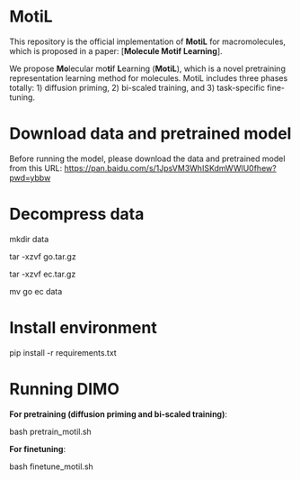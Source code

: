 # MotiL #

This repository is the official implementation of **MotiL** for macromolecules, which is proposed in a paper: [**Molecule Motif Learning**]. 

We propose **Mo**lecular mo**ti**f **L**earning (**MotiL**), which is a novel pretraining representation learning method for molecules.
MotiL includes three phases totally: 1) diffusion priming, 2) bi-scaled training, and 3) task-specific fine-tuning.

# Download data and pretrained model
Before running the model, please download the data and pretrained model from this URL: https://pan.baidu.com/s/1JpsVM3WhISKdmWWlU0fhew?pwd=ybbw

# Decompress data
mkdir data

tar -xzvf go.tar.gz

tar -xzvf ec.tar.gz

mv go ec data

# Install environment
pip install -r requirements.txt

# Running DIMO
**For pretraining (diffusion priming and bi-scaled training)**:

bash pretrain_motil.sh

**For finetuning**:

bash finetune_motil.sh
